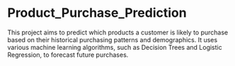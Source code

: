 # Product_Purchase_Prediction
 This project aims to predict which products a customer is likely to purchase based on their historical purchasing patterns and demographics. It uses various machine learning algorithms, such as Decision Trees and Logistic Regression, to forecast future purchases.
